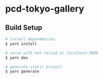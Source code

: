 # pcd-tokyo-gallery

## Build Setup

```bash
# install dependencies
$ yarn install

# serve with hot reload at localhost:3000
$ yarn dev

# generate static project
$ yarn generate
```
